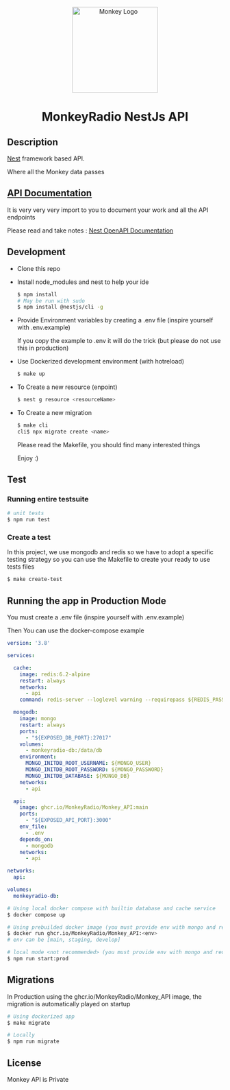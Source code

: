 <p align="center">
  <a href="https://monkeyradio.fr/" target="blank"><img src="https://avatars.githubusercontent.com/u/120142506?s=200&v=4" width="200" alt="Monkey Logo" /></a>
</p>

  <h1 align="center">MonkeyRadio NestJs API</h1>
  <p align="center">

## Description

[Nest](https://github.com/nestjs/nest) framework based API.

Where all the Monkey data passes

## [API Documentation](https://api.monkeyradio.fr/v2/api-doc)

It is very very very import to you to document your work and all the API endpoints

Please read and take notes : [Nest OpenAPI Documentation](https://docs.nestjs.com/openapi/introduction)

## Development

- Clone this repo

- Install node_modules and nest to help your ide
  ```bash
  $ npm install
  # May be run with sudo
  $ npm install @nestjs/cli -g
  ```

- Provide Environment variables by creating a .env file (inspire yourself with .env.example)

  If you copy the example to .env it will do the trick (but please do not use this in production)

- Use Dockerized development environment (with hotreload)
  ```bash
  $ make up
  ```

- To Create a new resource (enpoint)
  ```bash
  $ nest g resource <resourceName>
  ```

- To Create a new migration
  ```bash
  $ make cli
  cli$ npx migrate create <name>
  ```

  Please read the Makefile, you should find many interested things

  Enjoy :)

## Test

### Running entire testsuite

```bash
# unit tests
$ npm run test
```

### Create a test

In this project, we use mongodb and redis so we have to adopt a specific testing strategy so you can use the Makefile to create your ready to use tests files

```bash
$ make create-test
```

## Running the app in Production Mode

You must create a .env file (inspire yourself with .env.example)

Then You can use the docker-compose example

```yaml
version: '3.8'

services:

  cache:
    image: redis:6.2-alpine
    restart: always
    networks:
      - api
    command: redis-server --loglevel warning --requirepass ${REDIS_PASSWORD}

  mongodb:
    image: mongo
    restart: always
    ports:
      - "${EXPOSED_DB_PORT}:27017"
    volumes:
      - monkeyradio-db:/data/db
    environment:
      MONGO_INITDB_ROOT_USERNAME: ${MONGO_USER}
      MONGO_INITDB_ROOT_PASSWORD: ${MONGO_PASSWORD}
      MONGO_INITDB_DATABASE: ${MONGO_DB}
    networks:
      - api

  api:
    image: ghcr.io/MonkeyRadio/Monkey_API:main
    ports:
      - "${EXPOSED_API_PORT}:3000"
    env_file:
      - .env
    depends_on:
      - mongodb
    networks:
      - api

networks:
  api:

volumes:
  monkeyradio-db:
```

```bash
# Using local docker compose with builtin database and cache service
$ docker compose up

# Using prebuilded docker image (you must provide env with mongo and redis connection) 
$ docker run ghcr.io/MonkeyRadio/Monkey_API:<env>
# env can be [main, staging, develop]

# local mode <not recommended> (you must provide env with mongo and redis connection) 
$ npm run start:prod
```

## Migrations

In Production using the ghcr.io/MonkeyRadio/Monkey_API image, the migration is automatically played on startup

```bash
# Using dockerized app
$ make migrate

# Locally
$ npm run migrate
```

## License

Monkey API is Private
